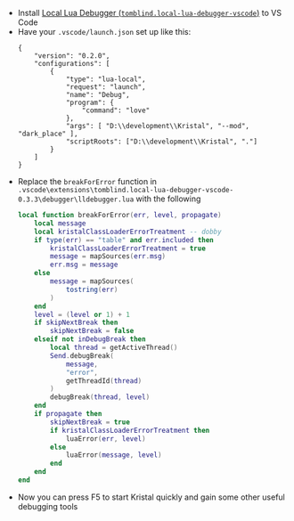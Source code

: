 - Install [Local Lua Debugger (`tomblind.local-lua-debugger-vscode`)](https://marketplace.visualstudio.com/items?itemName=tomblind.local-lua-debugger-vscode) to VS Code
- Have your `.vscode/launch.json` set up like this:
    ```jsonc
    {
        "version": "0.2.0",
        "configurations": [
            {
                "type": "lua-local",
                "request": "launch",
                "name": "Debug",
                "program": {
                    "command": "love"
                },
                "args": [ "D:\\development\\Kristal", "--mod", "dark_place" ],
                "scriptRoots": ["D:\\development\\Kristal", "."]
            }
        ]
    }
    ```
- Replace the `breakForError` function in `.vscode\extensions\tomblind.local-lua-debugger-vscode-0.3.3\debugger\lldebugger.lua` with the following
    ```lua
    local function breakForError(err, level, propagate)
        local message
        local kristalClassLoaderErrorTreatment -- dobby
        if type(err) == "table" and err.included then
            kristalClassLoaderErrorTreatment = true
            message = mapSources(err.msg)
            err.msg = message
        else
            message = mapSources(
                tostring(err)
            )
        end
        level = (level or 1) + 1
        if skipNextBreak then
            skipNextBreak = false
        elseif not inDebugBreak then
            local thread = getActiveThread()
            Send.debugBreak(
                message,
                "error",
                getThreadId(thread)
            )
            debugBreak(thread, level)
        end
        if propagate then
            skipNextBreak = true
            if kristalClassLoaderErrorTreatment then
                luaError(err, level)
            else
                luaError(message, level)
            end
        end
    end
    ```
- Now you can press F5 to start Kristal quickly and gain some other useful debugging tools